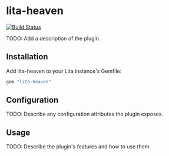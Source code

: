 # lita-heaven

[![Build Status](https://travis-ci.org/rsanheim/lita-heaven.png?branch=master)](https://travis-ci.org/rsanheim/lita-heaven)

TODO: Add a description of the plugin.

## Installation

Add lita-heaven to your Lita instance's Gemfile:

``` ruby
gem "lita-heaven"
```

## Configuration

TODO: Describe any configuration attributes the plugin exposes.

## Usage

TODO: Describe the plugin's features and how to use them.
